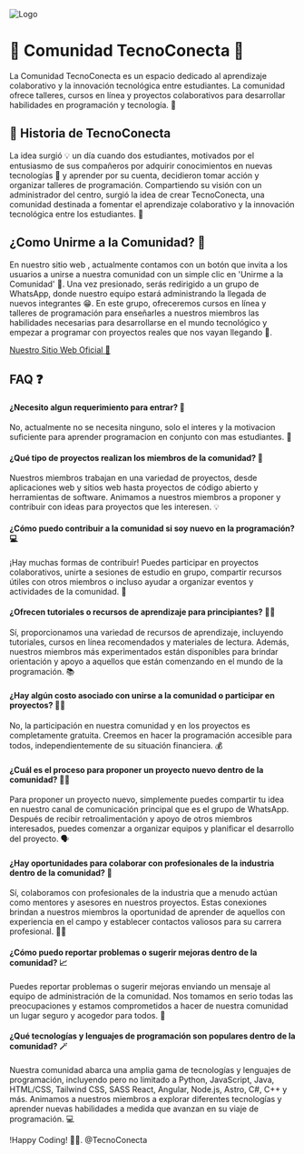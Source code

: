 ![Logo](https://tecno-conecta-sitio-web-oficial.vercel.app/img/TecnoConecta_Logo_Original.webp)

# 💙 Comunidad TecnoConecta 💚

La Comunidad TecnoConecta es un espacio dedicado al aprendizaje colaborativo y la innovación tecnológica entre estudiantes. La comunidad ofrece talleres, cursos en línea y proyectos colaborativos para desarrollar habilidades en programación y tecnología. 🚀

## 🚀 Historia de TecnoConecta

La idea surgió 💡 un día cuando dos estudiantes, motivados por el entusiasmo de sus compañeros por adquirir conocimientos en nuevas tecnologías 💙 y aprender por su cuenta, decidieron tomar acción y organizar talleres de programación. Compartiendo su visión con un administrador del centro, surgió la idea de crear TecnoConecta, una comunidad destinada a fomentar el aprendizaje colaborativo y la innovación tecnológica entre los estudiantes. 🚀

## ¿Como Unirme a la Comunidad? 💙

En nuestro sitio web , actualmente contamos con un botón que invita a los usuarios a unirse a nuestra comunidad con un simple clic en 'Unirme a la Comunidad' 💚. Una vez presionado, serás redirigido a un grupo de WhatsApp, donde nuestro equipo estará administrando la llegada de nuevos integrantes 😁. En este grupo, ofreceremos cursos en línea y talleres de programación para enseñarles a nuestros miembros las habilidades necesarias para desarrollarse en el mundo tecnológico y empezar a programar con proyectos reales que nos vayan llegando 🚀.

[Nuestro Sitio Web Oficial 💙](https://tecno-conecta-sitio-web-oficial.vercel.app/)

## FAQ ❓

#### ¿Necesito algun requerimiento para entrar? 💙

No, actualmente no se necesita ninguno, solo el interes y la motivacion suficiente para aprender programacion en conjunto con mas estudiantes. 🚀

#### ¿Qué tipo de proyectos realizan los miembros de la comunidad? 🚀 

Nuestros miembros trabajan en una variedad de proyectos, desde aplicaciones web y sitios web hasta proyectos de código abierto y herramientas de software. Animamos a nuestros miembros a proponer y contribuir con ideas para proyectos que les interesen. 💡

#### ¿Cómo puedo contribuir a la comunidad si soy nuevo en la programación? 💻

¡Hay muchas formas de contribuir! Puedes participar en proyectos colaborativos, unirte a sesiones de estudio en grupo, compartir recursos útiles con otros miembros o incluso ayudar a organizar eventos y actividades de la comunidad. 🤝

#### ¿Ofrecen tutoriales o recursos de aprendizaje para principiantes? ✍🏻

Sí, proporcionamos una variedad de recursos de aprendizaje, incluyendo tutoriales, cursos en línea recomendados y materiales de lectura. Además, nuestros miembros más experimentados están disponibles para brindar orientación y apoyo a aquellos que están comenzando en el mundo de la programación. 📚

#### ¿Hay algún costo asociado con unirse a la comunidad o participar en proyectos? 🫰🏻

No, la participación en nuestra comunidad y en los proyectos es completamente gratuita. Creemos en hacer la programación accesible para todos, independientemente de su situación financiera. 💰

#### ¿Cuál es el proceso para proponer un proyecto nuevo dentro de la comunidad? 🚀📞

Para proponer un proyecto nuevo, simplemente puedes compartir tu idea en nuestro canal de comunicación principal que es el grupo de WhatsApp. Después de recibir retroalimentación y apoyo de otros miembros interesados, puedes comenzar a organizar equipos y planificar el desarrollo del proyecto. 🗣️

#### ¿Hay oportunidades para colaborar con profesionales de la industria dentro de la comunidad? 💚

Sí, colaboramos con profesionales de la industria que a menudo actúan como mentores y asesores en nuestros proyectos. Estas conexiones brindan a nuestros miembros la oportunidad de aprender de aquellos con experiencia en el campo y establecer contactos valiosos para su carrera profesional. 👨‍💼

#### ¿Cómo puedo reportar problemas o sugerir mejoras dentro de la comunidad? 📈

Puedes reportar problemas o sugerir mejoras enviando un mensaje al equipo de administración de la comunidad. Nos tomamos en serio todas las preocupaciones y estamos comprometidos a hacer de nuestra comunidad un lugar seguro y acogedor para todos. 📢

#### ¿Qué tecnologías y lenguajes de programación son populares dentro de la comunidad? 🪄

Nuestra comunidad abarca una amplia gama de tecnologías y lenguajes de programación, incluyendo pero no limitado a Python, JavaScript, Java, HTML/CSS, Tailwind CSS, SASS React, Angular, Node.js, Astro, C#, C++ y más. Animamos a nuestros miembros a explorar diferentes tecnologías y aprender nuevas habilidades a medida que avanzan en su viaje de programación. 💻

!Happy Coding! 💙🚀. @TecnoConecta

